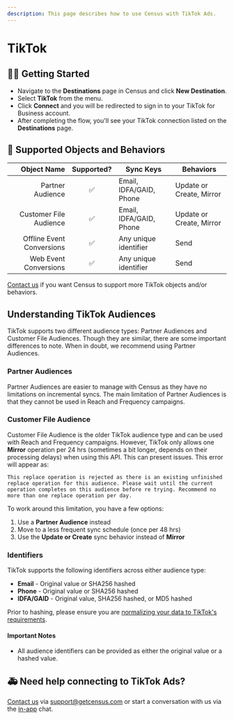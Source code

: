 ```yaml
---
description: This page describes how to use Census with TikTok Ads.
---
```


# TikTok

## 🏃‍♀️ Getting Started

* Navigate to the **Destinations** page in Census and click **New Destination**.
* Select **TikTok** from the menu.
* Click **Connect** and you will be redirected to sign in to your TikTok for Business account.
* After completing the flow, you'll see your TikTok connection listed on the **Destinations** page.

## 🔀 Supported Objects and Behaviors <a href="#supported-objects-and-sync-behaviors" id="supported-objects-and-sync-behaviors"></a>

| **Object Name** | **Supported?** | **Sync Keys**           | **Behaviors**            |
| --------------: | :------------: |-------------------------|--------------------------|
| Partner Audience | ✅ | Email, IDFA/GAID, Phone | Update or Create, Mirror |
| Customer File Audience | ✅ | Email, IDFA/GAID, Phone               | Update or Create, Mirror |
| Offline Event Conversions | ✅ | Any unique identifier               | Send                     |
| Web Event Conversions | ✅ | Any unique identifier               | Send                     |

[Contact us](mailto:support@getcensus.com) if you want Census to support more TikTok objects and/or behaviors.

## Understanding TikTok Audiences

TikTok supports two different audience types: Partner Audiences and Customer File Audiences. Though they are similar, there are some important differences to note. When in doubt, we recommend using Partner Audiences.

### Partner Audiences
Partner Audiences are easier to manage with Census as they have no limitations on incremental syncs. The main limitation of Partner Audiences is that they cannot be used in Reach and Frequency campaigns.

### Customer File Audience
Customer File Audience is the older TikTok audience type and can be used with Reach and Frequency campaigns. However, TikTok only allows one **Mirror** operation per 24 hrs (sometimes a bit longer, depends on their processing delays) when using this API. This can present issues. This error will appear as:

```
This replace operation is rejected as there is an existing unfinished replace operation for this audience. Please wait until the current operation completes on this audience before re trying. Recommend no more than one replace operation per day.
```

To work around this limitation, you have a few options:
1. Use a **Partner Audience** instead
2. Move to a less frequent sync schedule (once per 48 hrs)
3. Use the **Update or Create** sync behavior instead of **Mirror**

### Identifiers
TikTok supports the following identifiers across either audience type:

- **Email** - Original value or SHA256 hashed
- **Phone** - Original value or SHA256 hashed
- **IDFA/GAID** - Original value, SHA256 hashed, or MD5 hashed

Prior to hashing, please ensure you are [normalizing your data to TikTok's requirements](https://ads.tiktok.com/gateway/docs/index?identify_key=2b9b4278e47b275f36e7c39a4af4ba067d088e031d5f5fe45d381559ac89ba48&language=ENGLISH&doc_id=1701890972946433#item-link-Before%20you%20begin:~:text=Important%20notes%20for%20passing%20hashed%20values%3A).

#### Important Notes

* All audience identifiers can be provided as either the original value or a hashed value.

## 🚑 Need help connecting to TikTok Ads?

[Contact us](mailto:support@getcensus.com) via support@getcensus.com or start a conversation with us via the [in-app](https://app.getcensus.com) chat.
